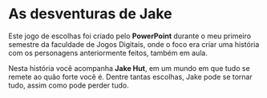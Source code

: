 # As desventuras de Jake
 Este jogo de escolhas foi criado pelo **PowerPoint** durante o meu primeiro semestre da faculdade de Jogos Digitais, onde o foco era criar uma história com os personagens anteriormente feitos, também em aula.

Nesta história você acompanha **Jake Hut**, em um mundo em que tudo se remete ao quão forte você é. Dentre tantas escolhas, Jake pode se tornar tudo, assim como pode perder tudo.

